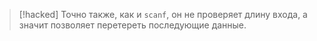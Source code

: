 
> [!hacked] 
> Точно также, как и `scanf`, он не проверяет длину входа, а значит позволяет перетереть последующие данные.


